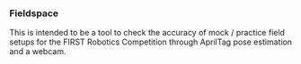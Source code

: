 ### Fieldspace

This is intended to be a tool to check the accuracy of mock / practice field setups for the FIRST Robotics Competition through AprilTag pose estimation and a webcam.
